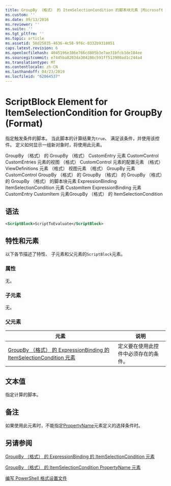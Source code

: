 ```yaml
---
title: GroupBy （格式） 的 ItemSelectionCondition 的脚本块元素 |Microsoft Docs
ms.custom: ''
ms.date: 09/13/2016
ms.reviewer: ''
ms.suite: ''
ms.tgt_pltfrm: ''
ms.topic: article
ms.assetid: 58d25835-4636-4c58-9f6c-0332b9318051
caps.latest.revision: 6
ms.openlocfilehash: 4045196e306e766cd805b3e7ae31bfcb3de184ee
ms.sourcegitcommit: e7445ba8203da304286c591ff513900ad1c244a4
ms.translationtype: MT
ms.contentlocale: zh-CN
ms.lasthandoff: 04/23/2019
ms.locfileid: "62064537"
---
```

# <a name="scriptblock-element-for-itemselectioncondition-for-groupby-format"></a>ScriptBlock Element for ItemSelectionCondition for GroupBy (Format)

指定触发条件的脚本。 当此脚本的计算结果为`true`、 满足该条件，并使用该控件。 定义如何显示一组新对象时，将使用此元素。

GroupBy （格式） 的 GroupBy （格式） CustomEntry 元素 CustomControl CustomEntries 元素的视图 （格式） CustomControl 元素的配置元素 （格式） ViewDefinitions 元素 （格式） 视图元素 （格式） GroupBy 元素CustomControl GroupBy （格式） 的 GroupBy （格式） 的 GroupBy （格式） 的 GroupBy （格式） 的脚本块元素 ExpressionBinding ItemSelectionCondition 元素 CustomItem ExpressionBinding 元素 CustomEntry CustomItem 元素GroupBy （格式） 的 ItemSelectionCondition

## <a name="syntax"></a>语法

```xml
<ScriptBlock>ScriptToEvaluate</ScriptBlock>
```

## <a name="attributes-and-elements"></a>特性和元素

以下各节描述了特性、 子元素和父元素的`ScriptBlock`元素。

### <a name="attributes"></a>属性

无。

### <a name="child-elements"></a>子元素

无。

### <a name="parent-elements"></a>父元素

|元素|说明|
|-------------|-----------------|
|[GroupBy （格式） 的 ExpressionBinding 的 ItemSelectionCondition 元素](./itemselectioncondition-element-for-expressionbinding-for-groupby-format.md)|定义要在使用此控件中必须存在的条件。|

## <a name="text-value"></a>文本值

指定计算的脚本。

## <a name="remarks"></a>备注

如果使用此元素时，不能指定[PropertyName](./propertyname-element-for-itemselectioncondition-for-groupby-format.md)元素定义的选择条件时。

## <a name="see-also"></a>另请参阅

[GroupBy （格式） 的 ExpressionBinding 的 ItemSelectionCondition 元素](./itemselectioncondition-element-for-expressionbinding-for-groupby-format.md)

[GroupBy （格式） 的 ItemSelectionCondition PropertyName 元素](./propertyname-element-for-itemselectioncondition-for-groupby-format.md)

[编写 PowerShell 格式设置文件](./writing-a-powershell-formatting-file.md)
